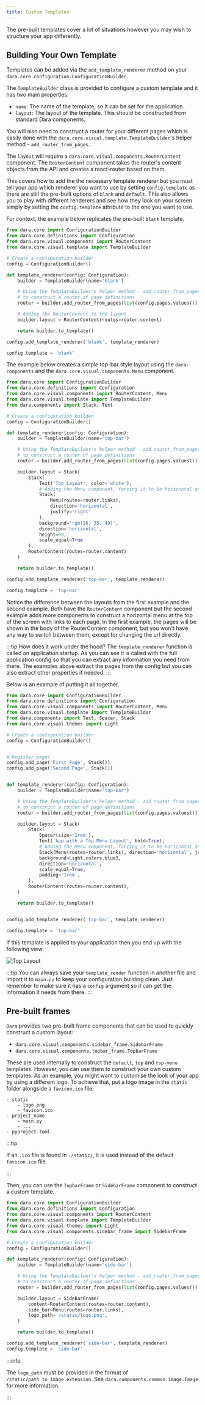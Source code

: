 ```yaml
---
title: Custom Templates
---
```


The pre-built templates cover a lot of situations however you may wish to structure your app differently.

## Building Your Own Template

Templates can be added via the `add_template_renderer` method on your `dara.core.configuration.ConfigurationBuilder`.

The `TemplateBuilder` class is provided to configure a custom template and it has two main properties:

- `name`: The name of the template, so it can be set for the application.
- `layout`: The layout of the template. This should be constructed from standard Dara components.

You will also need to construct a router for your different pages which is easily done with the `dara.core.visual.template.TemplateBuilder`'s helper method - `add_router_from_pages`.

The `layout` will require a `dara.core.visual.components.RouterContent` component. The `RouterContent` component takes the router's content objects from the API and creates a react-router based on them.

This covers how to add the the necessary template renderer but you must tell your app which renderer you want to use by setting `config.template` as there are still the pre-built options of `blank` and `default`. This also allows you to play with different renderers and see how they look on your screen simply by setting the `config.template` attribute to the one you want to use.

For context, the example below replicates the pre-built `blank` template.

```python
from dara.core import ConfigurationBuilder
from dara.core.definitions import Configuration
from dara.core.visual.components import RouterContent
from dara.core.visual.template import TemplateBuilder

# Create a configuration builder
config = ConfigurationBuilder()

def template_renderer(config: Configuration):
    builder = TemplateBuilder(name='blank')

    # Using the TemplateBuilder's helper method - add_router_from_pages
    # to construct a router of page definitions
    router = builder.add_router_from_pages(list(config.pages.values()))

    # Adding the RouterContent to the layout
    builder.layout = RouterContent(routes=router.content)

    return builder.to_template()

config.add_template_renderer('blank', template_renderer)

config.template = 'blank'
```

The example below creates a simple top-bar style layout using the `dara-components` and the `dara.core.visual.components.Menu` component.

```python
from dara.core import ConfigurationBuilder
from dara.core.definitions import Configuration
from dara.core.visual.components import RouterContent, Menu
from dara.core.visual.template import TemplateBuilder
from dara.components import Stack, Text

# Create a configuration builder
config = ConfigurationBuilder()

def template_renderer(config: Configuration):
    builder = TemplateBuilder(name='top-bar')

    # Using the TemplateBuilder's helper method - add_router_from_pages
    # to construct a router of page definitions
    router = builder.add_router_from_pages(list(config.pages.values()))

    builder.layout = Stack(
        Stack(
            Text('Top Layout', color='white'),
            # Adding the Menu component, forcing it to be horizontal and justify it to the right
            Stack(
                Menu(routes=router.links),
                direction='horizontal',
                justify='right'
            ),
            background='rgb(26, 35, 49)',
            direction='horizontal',
            height=60,
            scale_equal=True
        ),
        RouterContent(routes=router.content)
    )

    return builder.to_template()

config.add_template_renderer('top-bar', template_renderer)

config.template = 'top-bar'
```

Notice the difference between the layouts from the first example and the second example. Both have the `RouterContent` component but the second example adds more components to construct a horizontal menu at the top of the screen with links to each page. In the first example, the pages will be shown in the body of the RouterContent component, but you won't have any way to switch between them, except for changing the url directly.

:::tip
How does it work under the hood? The `template_renderer` function is called on application startup. As you can see it is called with the full application config so that you can extract any information you need from there. The examples above extract the pages from the config but you can also extract other properties if needed.
:::

Below is an example of putting it all together.

```python python title=main.py
from dara.core import ConfigurationBuilder
from dara.core.definitions import Configuration
from dara.core.visual.components import RouterContent, Menu
from dara.core.visual.template import TemplateBuilder
from dara.components import Text, Spacer, Stack
from dara.core.visual.themes import Light

# Create a configuration builder
config = ConfigurationBuilder()


# Register pages
config.add_page('First Page', Stack())
config.add_page('Second Page', Stack())


def template_renderer(config: Configuration):
    builder = TemplateBuilder(name='top-bar')

    # Using the TemplateBuilder's helper method - add_router_from_pages
    # to construct a router of page definitions
    router = builder.add_router_from_pages(list(config.pages.values()))

    builder.layout = Stack(
        Stack(
            Spacer(size='1rem'),
            Text('App with a Top Menu Layout', bold=True),
            # Adding the Menu component, forcing it to be horizontal and justify it to the right
            Stack(Menu(routes=router.links), direction='horizontal', justify='right'),
            background=Light.colors.blue3,
            direction='horizontal',
            scale_equal=True,
            padding='1rem',
        ),
        RouterContent(routes=router.content),
    )

    return builder.to_template()


config.add_template_renderer('top-bar', template_renderer)

config.template = 'top-bar'
```

If this template is applied to your application then you end up with the following view:

![Top Layout](../assets/advanced/custom_templates.png)

:::tip
You can always save your `template_render` function in another file and import it to `main.py` to keep your configuration building clean. Just remember to make sure it has a `config` argument so it can get the information it needs from there.
:::

## Pre-built frames

`Dara` provides two pre-built frame components that can be used to quickly construct a custom layout:

- `dara.core.visual.components.sidebar_frame.SidebarFrame`
- `dara.core.visual.components.topbar_frame.TopbarFrame`

These are used internally to construct the `default`, `top` and `top-menu` templates. However, you can use them to construct your own custom templates. As an example, you might want to customise the look of your app by using a different logo. To achieve that, put a logo image in the `static` folder alongside a `favicon.ico` file.

```
- static
    - logo.png
    - favicon.ico
- project_name
    - main.py
    - ...
- pyproject.toml
```

:::tip

If an `.ico` file is found in `./static/`, it is used instead of the default `favicon.ico` file.

:::

Then, you can use the `TopbarFrame` or `SidebarFrame` component to construct a custom template.

```python title=main.py
from dara.core import ConfigurationBuilder
from dara.core.definitions import Configuration
from dara.core.visual.components import RouterContent
from dara.core.visual.template import TemplateBuilder
from dara.core.visual.themes import Light
from dara.core.visual.components.sidebar_frame import SidebarFrame

# Create a configuration builder
config = ConfigurationBuilder()

def template_renderer(config: Configuration):
    builder = TemplateBuilder(name='side-bar')

    # Using the TemplateBuilder's helper method - add_router_from_pages
    # to construct a router of page definitions
    router = builder.add_router_from_pages(list(config.pages.values()))

    builder.layout = SideBarFrame(
        content=RouterContent(routes=router.content),
        side_bar=Menu(routes=router.links),
        logo_path='/static/logo.png',
    )

    return builder.to_template()

config.add_template_renderer('side-bar', template_renderer)
config.template = 'side-bar'
```

:::info

The `logo_path` must be provided in the format of `/static/path_to_image.extension`. See `dara.components.common.image.Image` for more information.

:::
